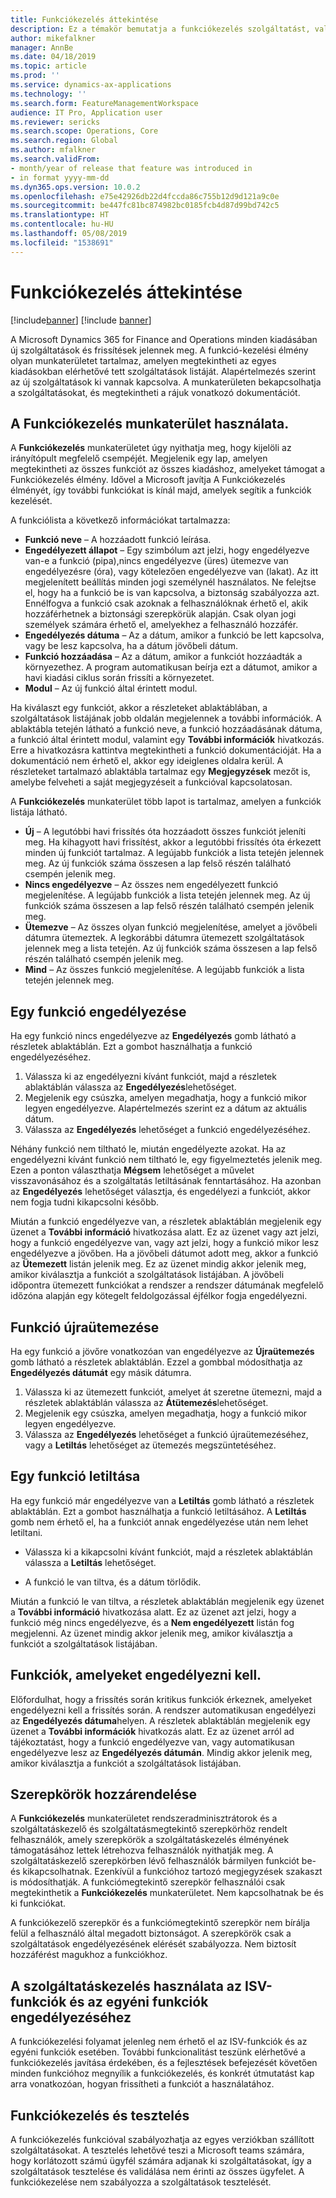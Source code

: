 ```yaml
---
title: Funkciókezelés áttekintése
description: Ez a témakör bemutatja a funkciókezelés szolgáltatást, valamint azt, hogy hogyan használhatja azt.
author: mikefalkner
manager: AnnBe
ms.date: 04/18/2019
ms.topic: article
ms.prod: ''
ms.service: dynamics-ax-applications
ms.technology: ''
ms.search.form: FeatureManagementWorkspace
audience: IT Pro, Application user
ms.reviewer: sericks
ms.search.scope: Operations, Core
ms.search.region: Global
ms.author: mfalkner
ms.search.validFrom:
- month/year of release that feature was introduced in
- in format yyyy-mm-dd
ms.dyn365.ops.version: 10.0.2
ms.openlocfilehash: e75e42926db22d4fccda86c755b12d9d121a9c0e
ms.sourcegitcommit: be447fc81bc874982bc0185fcb4d87d99bd742c5
ms.translationtype: HT
ms.contentlocale: hu-HU
ms.lasthandoff: 05/08/2019
ms.locfileid: "1538691"
---
```

# <a name="feature-management-overview"></a>Funkciókezelés áttekintése

[!include[banner](../../includes/banner.md)]
[!include [banner](../../includes/preview-banner.md)]

A Microsoft Dynamics 365 for Finance and Operations minden kiadásában új szolgáltatások és frissítések jelennek meg. A funkció-kezelési élmény olyan munkaterületet tartalmaz, amelyen megtekintheti az egyes kiadásokban elérhetővé tett szolgáltatások listáját. Alapértelmezés szerint az új szolgáltatások ki vannak kapcsolva. A munkaterületen bekapcsolhatja a szolgáltatásokat, és megtekintheti a rájuk vonatkozó dokumentációt.

## <a name="the-feature-management-workspace"></a>A Funkciókezelés munkaterület használata.

A **Funkciókezelés** munkaterületet úgy nyithatja meg, hogy kijelöli az irányítópult megfelelő csempéjét. Megjelenik egy lap, amelyen megtekintheti az összes funkciót az összes kiadáshoz, amelyeket támogat a Funkciókezelés élmény. Idővel a Microsoft javítja A Funkciókezelés élményét, így további funkciókat is kínál majd, amelyek segítik a funkciók kezelését.

A funkciólista a következő információkat tartalmazza:

- **Funkció neve** – A hozzáadott funkció leírása.
- **Engedélyezett állapot** – Egy szimbólum azt jelzi, hogy engedélyezve van-e a funkció (pipa),nincs engedélyezve (üres) ütemezve van engedélyezésre (óra), vagy kötelezően engedélyezve van (lakat). Az itt megjelenített beállítás minden jogi személynél használatos. Ne felejtse el, hogy ha a funkció be is van kapcsolva, a biztonság szabályozza azt. Ennélfogva a funkció csak azoknak a felhasználóknak érhető el, akik hozzáférhetnek a biztonsági szerepkörük alapján. Csak olyan jogi személyek számára érhető el, amelyekhez a felhasználó hozzáfér.
- **Engedélyezés dátuma** – Az a dátum, amikor a funkció be lett kapcsolva, vagy be lesz kapcsolva, ha a dátum jövőbeli dátum.
- **Funkció hozzáadása** – Az a dátum, amikor a funkciót hozzáadták a környezethez. A program automatikusan beírja ezt a dátumot, amikor a havi kiadási ciklus során frissíti a környezetet.
- **Modul** – Az új funkció által érintett modul.

Ha kiválaszt egy funkciót, akkor a részleteket ablaktáblában, a szolgáltatások listájának jobb oldalán megjelennek a további információk. A ablaktábla tetején látható a funkció neve, a funkció hozzáadásának dátuma, a funkció által érintett modul, valamint egy **További információk** hivatkozás. Erre a hivatkozásra kattintva megtekintheti a funkció dokumentációját. Ha a dokumentáció nem érhető el, akkor egy ideiglenes oldalra kerül. A részleteket tartalmazó ablaktábla tartalmaz egy **Megjegyzések** mezőt is, amelybe felveheti a saját megjegyzéseit a funkcióval kapcsolatosan.

A **Funkciókezelés** munkaterület több lapot is tartalmaz, amelyen a funkciók listája látható. 
- **Új** – A legutóbbi havi frissítés óta hozzáadott összes funkciót jeleníti meg. Ha kihagyott havi frissítést, akkor a legutóbbi frissítés óta érkezett minden új funkciót tartalmaz. A legújabb funkciók a lista tetején jelennek meg. Az új funkciók száma összesen a lap felső részén található csempén jelenik meg.
- **Nincs engedélyezve** – Az összes nem engedélyezett funkció megjelenítése. A legújabb funkciók a lista tetején jelennek meg. Az új funkciók száma összesen a lap felső részén található csempén jelenik meg.
- **Ütemezve** – Az összes olyan funkció megjelenítése, amelyet a jövőbeli dátumra ütemeztek. A legkorábbi dátumra ütemezett szolgáltatások jelennek meg a lista tetején. Az új funkciók száma összesen a lap felső részén található csempén jelenik meg.
- **Mind** – Az összes funkció megjelenítése. A legújabb funkciók a lista tetején jelennek meg.


## <a name="enable-a-feature"></a>Egy funkció engedélyezése

Ha egy funkció nincs engedélyezve az **Engedélyezés** gomb látható a részletek ablaktáblán. Ezt a gombot használhatja a funkció engedélyezéséhez.

1. Válassza ki az engedélyezni kívánt funkciót, majd a részletek ablaktáblán válassza az **Engedélyezés**lehetőséget.
2. Megjelenik egy csúszka, amelyen megadhatja, hogy a funkció mikor legyen engedélyezve. Alapértelmezés szerint ez a dátum az aktuális dátum.
3. Válassza az **Engedélyezés** lehetőséget a funkció engedélyezéséhez.

Néhány funkció nem tiltható le, miután engedélyezte azokat. Ha az engedélyezni kívánt funkció nem tiltható le, egy figyelmeztetés jelenik meg. Ezen a ponton választhatja **Mégsem** lehetőséget a művelet visszavonásához és a szolgáltatás letiltásának fenntartásához. Ha azonban az **Engedélyezés** lehetőséget választja, és engedélyezi a funkciót, akkor nem fogja tudni kikapcsolni később.

Miután a funkció engedélyezve van, a részletek ablaktáblán megjelenik egy üzenet a **További információ** hivatkozása alatt. Ez az üzenet vagy azt jelzi, hogy a funkció engedélyezve van, vagy azt jelzi, hogy a funkció mikor lesz engedélyezve a jövőben. Ha a jövőbeli dátumot adott meg, akkor a funkció az **Ütemezett** listán jelenik meg. Ez az üzenet mindig akkor jelenik meg, amikor kiválasztja a funkciót a szolgáltatások listájában. A jövőbeli időpontra ütemezett funkciókat a rendszer a rendszer dátumának megfelelő időzóna alapján egy kötegelt feldolgozással éjfélkor fogja engedélyezni. 

## <a name="reschedule-a-feature"></a>Funkció újraütemezése

Ha egy funkció a jövőre vonatkozóan van engedélyezve az **Újraütemezés** gomb látható a részletek ablaktáblán. Ezzel a gombbal módosíthatja az **Engedélyezés dátumát** egy másik dátumra.

1. Válassza ki az ütemezett funkciót, amelyet át szeretne ütemezni, majd a részletek ablaktáblán válassza az **Átütemezés**lehetőséget.
2. Megjelenik egy csúszka, amelyen megadhatja, hogy a funkció mikor legyen engedélyezve. 
3. Válassza az **Engedélyezés** lehetőséget a funkció újraütemezéséhez, vagy a **Letiltás** lehetőséget az ütemezés megszüntetéséhez.

## <a name="disable-a-feature"></a>Egy funkció letiltása

Ha egy funkció már engedélyezve van a **Letiltás** gomb látható a részletek ablaktáblán. Ezt a gombot használhatja a funkció letiltásához. A **Letiltás** gomb nem érhető el, ha a funkciót annak engedélyezése után nem lehet letiltani.

- Válassza ki a kikapcsolni kívánt funkciót, majd a részletek ablaktáblán válassza a **Letiltás** lehetőséget.

- A funkció le van tiltva, és a dátum törlődik.

Miután a funkció le van tiltva, a részletek ablaktáblán megjelenik egy üzenet a **További információ** hivatkozása alatt. Ez az üzenet azt jelzi, hogy a funkció még nincs engedélyezve, és a **Nem engedélyezett** listán fog megjelenni. Az üzenet mindig akkor jelenik meg, amikor kiválasztja a funkciót a szolgáltatások listájában.

## <a name="features-that-must-be-enabled"></a>Funkciók, amelyeket engedélyezni kell.

Előfordulhat, hogy a frissítés során kritikus funkciók érkeznek, amelyeket engedélyezni kell a frissítés során. A rendszer automatikusan engedélyezi az **Engedélyezés dátuma**helyen. A részletek ablaktáblán megjelenik egy üzenet a **További információk** hivatkozás alatt. Ez az üzenet arról ad tájékoztatást, hogy a funkció engedélyezve van, vagy automatikusan engedélyezve lesz az **Engedélyezés dátumán**. Mindig akkor jelenik meg, amikor kiválasztja a funkciót a szolgáltatások listájában.

## <a name="assigning-roles"></a>Szerepkörök hozzárendelése

A **Funkciókezelés** munkaterületet rendszeradminisztrátorok és a szolgáltatáskezelő és szolgáltatásmegtekintő szerepkörhöz rendelt felhasználók, amely szerepkörök a szolgáltatáskezelés élményének támogatásához lettek létrehozva felhasználók nyithatják meg. A szolgáltatáskezelő szerepkörben lévő felhasználók bármilyen funkciót be-és kikapcsolhatnak. Ezenkívül a funkcióhoz tartozó megjegyzések szakaszt is módosíthatják. A funkciómegtekintő szerepkör felhasználói csak megtekinthetik a **Funkciókezelés** munkaterületet. Nem kapcsolhatnak be és ki funkciókat.

A funkciókezelő szerepkör és a funkciómegtekintő szerepkör nem bírálja felül a felhasználó által megadott biztonságot. A szerepkörök csak a szolgáltatások engedélyezésének elérését szabályozza. Nem biztosít hozzáférést magukhoz a funkciókhoz.

## <a name="using-feature-management-to-enable-isv-features-or-custom-features"></a>A szolgáltatáskezelés használata az ISV-funkciók és az egyéni funkciók engedélyezéséhez

A funkciókezelési folyamat jelenleg nem érhető el az ISV-funkciók és az egyéni funkciók esetében. További funkcionalitást teszünk elérhetővé a funkciókezelés javítása érdekében, és a fejlesztések befejezését követően minden funkcióhoz megnyílik a funkciókezelés, és konkrét útmutatást kap arra vonatkozóan, hogyan frissítheti a funkciót a használatához.

## <a name="feature-management-and-flighting"></a>Funkciókezelés és tesztelés

A funkciókezelés funkcióval szabályozhatja az egyes verziókban szállított szolgáltatásokat. A tesztelés lehetővé teszi a Microsoft teams számára, hogy korlátozott számú ügyfél számára adjanak ki szolgáltatásokat, így a szolgáltatások tesztelése és validálása nem érinti az összes ügyfelet. A funkciókezelése nem szabályozza a szolgáltatások tesztelését.
